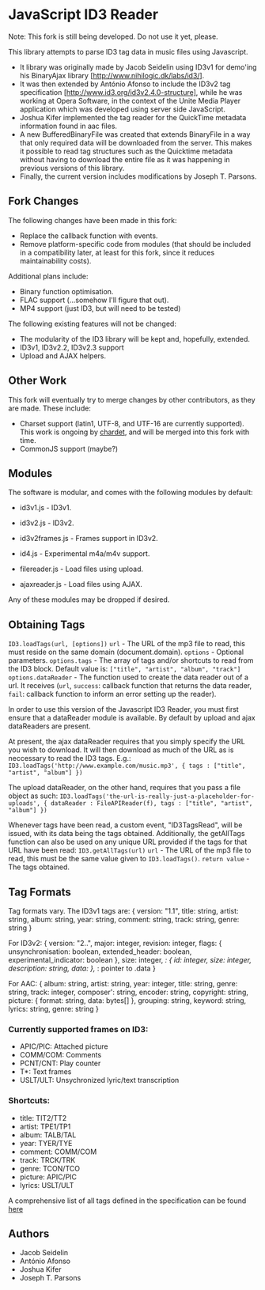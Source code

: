 JavaScript ID3 Reader
=====================

Note: This fork is still being developed. Do not use it yet, please.


This library attempts to parse ID3 tag data in music files using Javascript.

* It library was originally made by Jacob Seidelin using ID3v1 for demo'ing his BinaryAjax library [http://www.nihilogic.dk/labs/id3/].
* It was then extended by António Afonso to include the ID3v2 tag specification [http://www.id3.org/id3v2.4.0-structure], while he was working at Opera Software, in the context of the Unite Media Player application which was developed using server side JavaScript.
* Joshua Kifer implemented the tag reader for the QuickTime metadata information found in aac files.
* A new BufferedBinaryFile was created that extends BinaryFile in a way that only required data will be downloaded from the server. This makes it possible to read tag structures such as the Quicktime metadata without having to download the entire file as it was happening in previous versions of this library.
* Finally, the current version includes modifications by Joseph T. Parsons.

Fork Changes
-------------------
The following changes have been made in this fork:
* Replace the callback function with events.
* Remove platform-specific code from modules (that should be included in a compatibility later, at least for this fork, since it reduces maintainability costs).

Additional plans include:
* Binary function optimisation.
* FLAC support (...somehow I'll figure that out).
* MP4 support (just ID3, but will need to be tested)

The following existing features will not be changed:
* The modularity of the ID3 library will be kept and, hopefully, extended.
* ID3v1, ID3v2.2, ID3v2.3 support
* Upload and AJAX helpers.

Other Work
---------------------

This fork will eventually try to merge changes by other contributors, as they are made. These include:
* Charset support (latin1, UTF-8, and UTF-16 are currently supported). This work is ongoing by [chardet](http://github.com/aadsm/jschardet), and will be merged into this fork with time.
* CommonJS support (maybe?)

Modules
---------

The software is modular, and comes with the following modules by default:
* id3v1.js - ID3v1.
* id3v2.js - ID3v2.
* id3v2frames.js - Frames support in ID3v2.
* id4.js - Experimental m4a/m4v support.

* filereader.js - Load files using upload.
* ajaxreader.js - Load files using AJAX.

Any of these modules may be dropped if desired.

Obtaining Tags
---------------

`ID3.loadTags(url, [options])`
    `url` - The URL of the mp3 file to read, this must reside on the same domain (document.domain).
    `options` - Optional parameters.
    `options.tags` - The array of tags and/or shortcuts to read from the ID3 block. Default value is: `["title", "artist", "album", "track"]`
    `options.dataReader` - The function used to create the data reader out of a url. It receives (`url`, `success`: callback function that returns the data reader, `fail`: callback function to inform an error setting up the reader).

In order to use this version of the Javascript ID3 Reader, you must first ensure that a dataReader module is available. By default by upload and ajax dataReaders are present.

At present, the ajax dataReader requires that you simply specify the URL you wish to download. It will then download as much of the URL as is neccessary to read the ID3 tags. E.g.:
`ID3.loadTags('http://www.example.com/music.mp3', { tags : ["title", "artist", "album"] })`

The upload dataReader, on the other hand, requires that you pass a file object as such:
`ID3.loadTags('the-url-is-really-just-a-placeholder-for-uploads', { dataReader : FileAPIReader(f), tags : ["title", "artist", "album"] })`



Whenever tags have been read, a custom event, "ID3TagsRead", will be issued, with its data being the tags obtained. Additionally, the getAllTags function can also be used on any unique URL provided if the tags for that URL have been read:
`ID3.getAllTags(url)`
    `url` - The URL of the mp3 file to read, this must be the same value given to `ID3.loadTags()`.
    `return value` - The tags obtained.


Tag Formats
------------
Tag formats vary. The ID3v1 tags are:
    {
        version: "1.1",
        title: string,
        artist: string,
        album: string,
        year: string,
        comment: string,
        track: string,
        genre: string
    }

    
For ID3v2:
    {
        version: "2.<major>.<revision>",
        major: integer,
        revision: integer,
        flags: {
            unsynchronisation: boolean,
            extended_header: boolean,
            experimental_indicator: boolean
        },
        size: integer,
        <frame id>*: {
            id: integer,
            size: integer,
            description: string,
            data: <frame structure>
        },
        <shortcut>*: pointer to <frame id>.data
    }

    
For AAC:
    {
        album: string,
        artist: string,
        year: integer,
        title: string,
        genre: string,
        track: integer,
        composer': string,
        encoder: string,
        copyright: string,
        picture: {
            format: string,
            data: bytes[]
        },
        grouping: string,
        keyword: string,
        lyrics: string,
        genre: string
    }

### Currently supported frames on ID3:

* APIC/PIC: Attached picture
* COMM/COM: Comments
* PCNT/CNT: Play counter
* T*: Text frames
* USLT/ULT: Unsychronized lyric/text transcription

### Shortcuts:

* title: TIT2/TT2
* artist: TPE1/TP1
* album: TALB/TAL
* year: TYER/TYE
* comment: COMM/COM
* track: TRCK/TRK
* genre: TCON/TCO
* picture: APIC/PIC
* lyrics: USLT/ULT

A comprehensive list of all tags defined in the specification can be found [here](http://www.id3.org/id3v2.3.0#head-e4b3c63f836c3eb26a39be082065c21fba4e0acc)

Authors
-------
* Jacob Seidelin
* António Afonso
* Joshua Kifer
* Joseph T. Parsons